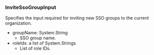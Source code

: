 ### InviteSsoGroupInput
Specifies the input required for inviting new SSO groups to the current organization.

- groupName: System.String
  - SSO group name.
- roleIds: a list of System.Strings
  - List of role IDs.
